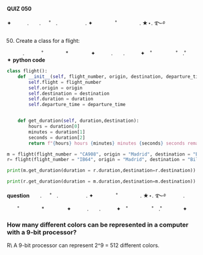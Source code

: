 
**QUIZ 050** 

✦　　　.　　. 　 ˚　.　　　　　 . ✦　　　 　˚　　　　 . ★⋆. ࿐࿔ 

50. Create a class for a flight:


　　　.   　　˚　　 　　*　　 　　✦　　　.　　.　　　✦　˚ 　　　　 ˚　.˚　　　　✦
**python code**

```.py
class flight():
    def __init__(self, flight_number, origin, destination, departure_time, duration):
        self.flight = flight_number
        self.origin = origin
        self.destination = destination
        self.duration = duration
        self.departure_time = departure_time


    def get_duration(self, duration,destination):
        hours = duration[0]
        minutes = duration[1]
        seconds = duration[2]
        return f"{hours} hours {minutes} minutes {seconds} seconds remaining for {destination}"

m = flight(flight_number = "CA908", origin = "Madrid", destination = "Beijing International Airport", departure_time = "11.30 AM",duration = [10, 57, 12])
r= flight(flight_number = "IB64", origin = "Madrid", destination = "Bilbao Aireportuak", departure_time = "8.30 AM",duration = [1, 40, 35])

print(m.get_duration(duration = r.duration,destination=r.destination))

print(r.get_duration(duration = m.duration,destination=m.destination))
```
**question**　　. 　 ˚　.　　　　　 . ✦　　　 　˚　　　　 . ★⋆. ࿐࿔ 
　　　.   　　˚　　 　　*　　 　　✦　　　.　　.　　　✦　˚ 　　　　 ˚　.˚　　　　✦
### How many different colors can be represented in a computer with a 9-bit processor?
R\\ A 9-bit processor can represent 2^9 = 512 different colors. 
